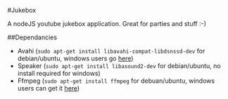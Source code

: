 #Jukebox

A nodeJS youtube jukebox application. Great for parties and stuff :-)

##Dependancies
- Avahi (`sudo apt-get install libavahi-compat-libdsnssd-dev` for debian/ubuntu, windows users go [here](https://developer.apple.com/bonjour/))
- Speaker (`sudo apt-get install libasound2-dev` for debian/ubuntu, no install required for windows)
- Ffmpeg (`sudo apt-get install ffmpeg` for debuan/ubuntu, windows users can get it [here](http://ffmpeg.zeranoe.com/builds/))